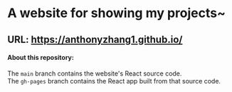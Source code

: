 # A website for showing my projects~
## URL: https://anthonyzhang1.github.io/
#### About this repository:
The `main` branch contains the website's React source code.\
The `gh-pages` branch contains the React app built from that source code.